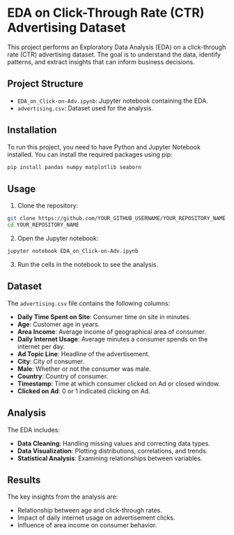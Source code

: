 # EDA on Click-Through Rate (CTR) Advertising Dataset

This project performs an Exploratory Data Analysis (EDA) on a click-through rate (CTR) advertising dataset. The goal is to understand the data, identify patterns, and extract insights that can inform business decisions.

## Project Structure

- `EDA_on_Click-on-Adv.ipynb`: Jupyter notebook containing the EDA.
- `advertising.csv`: Dataset used for the analysis.

## Installation

To run this project, you need to have Python and Jupyter Notebook installed. You can install the required packages using pip:

```bash
pip install pandas numpy matplotlib seaborn
```
## Usage
1. Clone the repository:
``` bash
git clone https://github.com/YOUR_GITHUB_USERNAME/YOUR_REPOSITORY_NAME.git
cd YOUR_REPOSITORY_NAME
```
2. Open the Jupyter notebook:
``` bash
jupyter notebook EDA_on_Click-on-Adv.ipynb
```
3. Run the cells in the notebook to see the analysis.
## Dataset

The `advertising.csv` file contains the following columns:

- **Daily Time Spent on Site**: Consumer time on site in minutes.
- **Age**: Customer age in years.
- **Area Income**: Average income of geographical area of consumer.
- **Daily Internet Usage**: Average minutes a consumer spends on the internet per day.
- **Ad Topic Line**: Headline of the advertisement.
- **City**: City of consumer.
- **Male**: Whether or not the consumer was male.
- **Country**: Country of consumer.
- **Timestamp**: Time at which consumer clicked on Ad or closed window.
- **Clicked on Ad**: 0 or 1 indicated clicking on Ad.

## Analysis

The EDA includes:

- **Data Cleaning**: Handling missing values and correcting data types.
- **Data Visualization**: Plotting distributions, correlations, and trends.
- **Statistical Analysis**: Examining relationships between variables.

## Results

The key insights from the analysis are:

- Relationship between age and click-through rates.
- Impact of daily internet usage on advertisement clicks.
- Influence of area income on consumer behavior.
